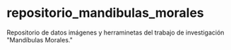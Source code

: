 # repositorio_mandibulas_morales
Repositorio de datos imágenes y herraminetas del trabajo de investigación "Mandíbulas Morales."
